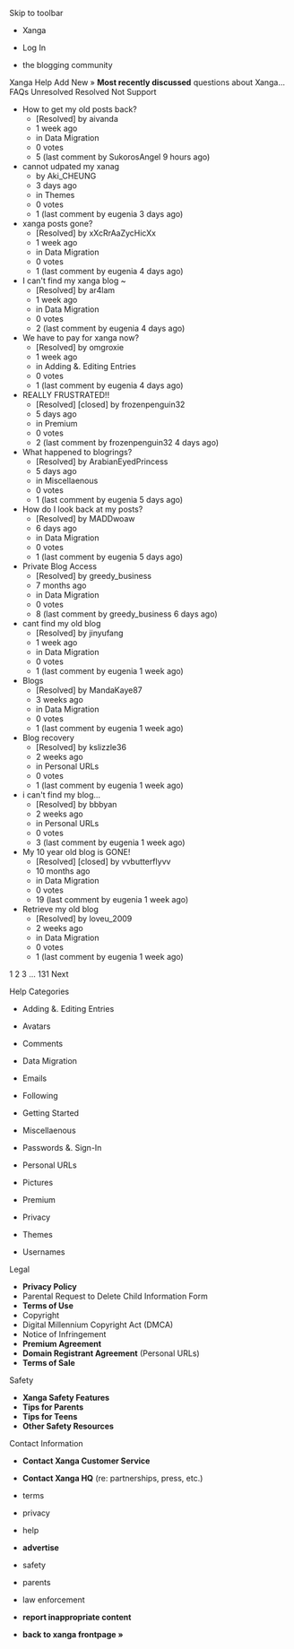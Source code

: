 Skip to toolbar

*   Xanga

*   Log In

*   the blogging community

Xanga Help Add New » **Most recently discussed** questions about Xanga… FAQs Unresolved Resolved Not Support

*   How to get my old posts back?
    *   \[Resolved\] by aivanda
    *   1 week ago
    *   in Data Migration
    *   0 votes
    *   5 (last comment by SukorosAngel 9 hours ago)
*   cannot udpated my xanag
    *   by Aki\_CHEUNG
    *   3 days ago
    *   in Themes
    *   0 votes
    *   1 (last comment by eugenia 3 days ago)
*   xanga posts gone?
    *   \[Resolved\] by xXcRrAaZycHicXx
    *   1 week ago
    *   in Data Migration
    *   0 votes
    *   1 (last comment by eugenia 4 days ago)
*   I can't find my xanga blog ~
    *   \[Resolved\] by ar4lam
    *   1 week ago
    *   in Data Migration
    *   0 votes
    *   2 (last comment by eugenia 4 days ago)
*   We have to pay for xanga now?
    *   \[Resolved\] by omgroxie
    *   1 week ago
    *   in Adding &. Editing Entries
    *   0 votes
    *   1 (last comment by eugenia 4 days ago)
*   REALLY FRUSTRATED!!
    *   \[Resolved\] \[closed\] by frozenpenguin32
    *   5 days ago
    *   in Premium
    *   0 votes
    *   2 (last comment by frozenpenguin32 4 days ago)
*   What happened to blogrings?
    *   \[Resolved\] by ArabianEyedPrincess
    *   5 days ago
    *   in Miscellaenous
    *   0 votes
    *   1 (last comment by eugenia 5 days ago)
*   How do I look back at my posts?
    *   \[Resolved\] by MADDwoaw
    *   6 days ago
    *   in Data Migration
    *   0 votes
    *   1 (last comment by eugenia 5 days ago)
*   Private Blog Access
    *   \[Resolved\] by greedy\_business
    *   7 months ago
    *   in Data Migration
    *   0 votes
    *   8 (last comment by greedy\_business 6 days ago)
*   cant find my old blog
    *   \[Resolved\] by jinyufang
    *   1 week ago
    *   in Data Migration
    *   0 votes
    *   1 (last comment by eugenia 1 week ago)
*   Blogs
    *   \[Resolved\] by MandaKaye87
    *   3 weeks ago
    *   in Data Migration
    *   0 votes
    *   1 (last comment by eugenia 1 week ago)
*   Blog recovery
    *   \[Resolved\] by kslizzle36
    *   2 weeks ago
    *   in Personal URLs
    *   0 votes
    *   1 (last comment by eugenia 1 week ago)
*   i can't find my blog...
    *   \[Resolved\] by bbbyan
    *   2 weeks ago
    *   in Personal URLs
    *   0 votes
    *   3 (last comment by eugenia 1 week ago)
*   My 10 year old blog is GONE!
    *   \[Resolved\] \[closed\] by vvbutterflyvv
    *   10 months ago
    *   in Data Migration
    *   0 votes
    *   19 (last comment by eugenia 1 week ago)
*   Retrieve my old blog
    *   \[Resolved\] by loveu\_2009
    *   2 weeks ago
    *   in Data Migration
    *   0 votes
    *   1 (last comment by eugenia 1 week ago)

1 2 3 ... 131 Next

Help Categories

*   Adding &. Editing Entries
*   Avatars
*   Comments
*   Data Migration
*   Emails
*   Following
*   Getting Started
*   Miscellaenous

*   Passwords &. Sign-In
*   Personal URLs
*   Pictures
*   Premium
*   Privacy
*   Themes
*   Usernames

Legal

*   **Privacy Policy**
*   Parental Request to Delete Child Information Form
*   **Terms of Use**
*   Copyright
*   Digital Millennium Copyright Act (DMCA)
*   Notice of Infringement
*   **Premium Agreement**
*   **Domain Registrant Agreement** (Personal URLs)
*   **Terms of Sale**

Safety

*   **Xanga Safety Features**
*   **Tips for Parents**
*   **Tips for Teens**
*   **Other Safety Resources**

Contact Information

*   **Contact Xanga Customer Service**
*   **Contact Xanga HQ** (re: partnerships, press, etc.)

*   terms
*   privacy
*   help
*   **advertise**

*   safety
*   parents
*   law enforcement
*   **report inappropriate content**

*   **back to xanga frontpage »**